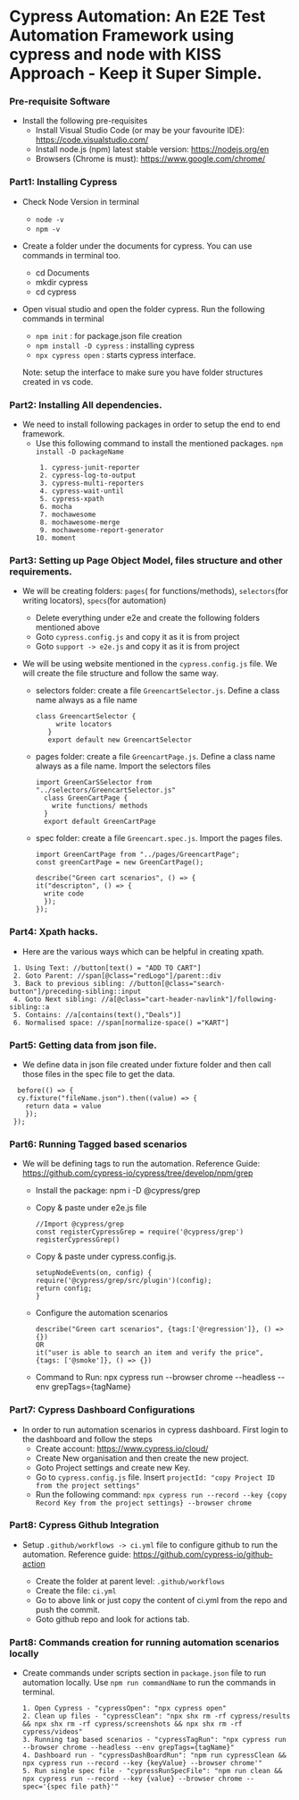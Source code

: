 
# Cypress Automation: An E2E Test Automation Framework using cypress and node with KISS Approach - Keep it Super Simple.

### Pre-requisite Software
  - Install the following pre-requisites
    * Install Visual Studio Code (or may be your favourite IDE): https://code.visualstudio.com/
    * Install node.js (npm) latest stable version: https://nodejs.org/en
    * Browsers (Chrome is must): https://www.google.com/chrome/

  ### Part1: Installing Cypress
  - Check Node Version in terminal
    * ``node -v``
    * ``npm -v``
  - Create a folder under the documents for cypress. You can use commands in terminal too.
    * cd Documents
    * mkdir cypress
    * cd cypress
  - Open visual studio and open the folder cypress. Run the following commands in terminal
    * ``npm init`` : for package.json file creation 
    * ``npm install -D cypress`` : installing cypress
    * ``npx cypress open`` : starts cypress interface.

    Note: setup the interface to make sure you have folder structures created in vs code.

  ### Part2: Installing All dependencies.
  - We need to install following packages in order to setup the end to end framework.
    * Use this following command to install the mentioned packages. ``npm install -D packageName``
      ```
       1. cypress-junit-reporter
       2. cypress-log-to-output
       3. cypress-multi-reporters
       4. cypress-wait-until
       5. cypress-xpath
       6. mocha
       7. mochawesome
       8. mochawesome-merge
       9. mochawesome-report-generator
      10. moment
      ```

  ### Part3: Setting up Page Object Model, files structure and other requirements.
  - We will be creating folders: ``pages``( for functions/methods), ``selectors``(for writing locators), ``specs``(for automation)
    * Delete everything under e2e and create the following folders mentioned above
    * Goto ``cypress.config.js`` and copy it as it is from project
    * Goto ``support -> e2e.js`` and copy it as it is from project

  - We will be using website mentioned in the ``cypress.config.js`` file. We will create the file structure and follow the same way.

    * selectors folder: create a file ``GreencartSelector.js``. Define a class name always as a file name

      ```
      class GreencartSelector {
           write locators
         }
         export default new GreencartSelector
       ```  
        
    * pages folder: create a file ``GreencartPage.js``. Define a class name always as a file name. Import the selectors files
      
      ```
      import GreenCarSSelector from "../selectors/GreencartSelector.js"
        class GreenCartPage {
          write functions/ methods
        }
        export default GreenCartPage
      ```

    * spec folder: create a file ``Greencart.spec.js``. Import the pages files.

      ```
      import GreenCartPage from "../pages/GreencartPage";
      const greenCartPage = new GreenCartPage();

      describe("Green cart scenarios", () => {
      it("descripton", () => {
        write code
        });
      });
      ```

  ### Part4: Xpath hacks.
  - Here are the various ways which can be helpful in creating xpath.

  ```
   1. Using Text: //button[text() = "ADD TO CART"]
   2. Goto Parent: //span[@class="redLogo"]/parent::div
   3. Back to previous sibling: //button[@class="search-button"]/preceding-sibling::input
   4. Goto Next sibling: //a[@class="cart-header-navlink"]/following-sibling::a
   5. Contains: //a[contains(text(),"Deals")]
   6. Normalised space: //span[normalize-space() ="KART"] 
   ```

  ### Part5: Getting data from json file.
   - We define data in json file created under fixture folder and then call those files in the spec file to get the   data.

   ```
     before(() => {
     cy.fixture("fileName.json").then((value) => {
       return data = value
       });
    });
   ```

  ### Part6: Running Tagged based scenarios
  - We will be defining tags to run the automation. Reference Guide: https://github.com/cypress-io/cypress/tree/develop/npm/grep
    * Install the package: npm i -D @cypress/grep
    * Copy & paste under e2e.js file
      
      ```
      //Import @cypress/grep
      const registerCypressGrep = require('@cypress/grep')
      registerCypressGrep()
      ```
      
    * Copy & paste under cypress.config.js.

      ```
      setupNodeEvents(on, config) {
      require('@cypress/grep/src/plugin')(config);
      return config;
      }
      ```
      
    * Configure the automation scenarios

      ```
      describe("Green cart scenarios", {tags:['@regression']}, () => {}) 
      OR
      it("user is able to search an item and verify the price", {tags: ['@smoke']}, () => {})
      ```

    * Command to Run: npx cypress run --browser chrome --headless --env grepTags={tagName}

  ### Part7: Cypress Dashboard Configurations
  - In order to run automation scenarios in cypress dashboard. First login to the dashboard and follow the steps
    * Create account: https://www.cypress.io/cloud/
    * Create New organisation and then create the new project.
    * Goto Project settings and create new Key.
    * Go to ``cypress.config.js`` file. Insert ``projectId: "copy Project ID from the project settings"``
    * Run the following command: ``npx cypress run --record --key {copy Record Key from the project settings} --browser chrome``

  ### Part8: Cypress Github Integration
  - Setup ``.github/workflows -> ci.yml`` file to configure github to run the automation. Reference guide: https://github.com/cypress-io/github-action

    * Create the folder at parent level: ``.github/workflows``
    * Create the file: ``ci.yml``
    * Go to above link or just copy the content of ci.yml from the repo and push the commit.
    * Goto github repo and look for actions tab.

  ### Part8: Commands creation for running automation scenarios locally
  - Create commands under scripts section in ```package.json``` file to run automation locally. Use ``npm run commandName`` to run the commands in terminal.

    ```
    1. Open Cypress - "cypressOpen": "npx cypress open"
    2. Clean up files - "cypressClean": "npx shx rm -rf cypress/results && npx shx rm -rf cypress/screenshots && npx shx rm -rf cypress/videos"
    3. Running tag based scenarios - "cypressTagRun": "npx cypress run --browser chrome --headless --env grepTags={tagName}"
    4. Dashboard run - "cypressDashBoardRun": "npm run cypressClean && npx cypress run --record --key {keyValue} --browser chrome'"
    5. Run single spec file - "cypressRunSpecFile": "npm run clean && npx cypress run --record --key {value} --browser chrome --spec='{spec file path}'"
    ```
  



    

     



